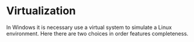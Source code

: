 # Virtualization

In Windows it is necessary use a virtual system to simulate a Linux
environment. Here there are two choices in order features completeness.
